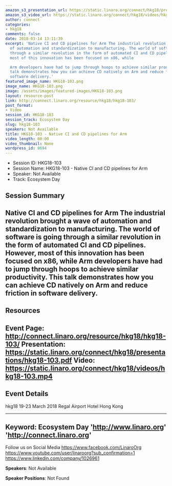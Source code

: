 ```yaml
---
amazon_s3_presentation_url: https://static.linaro.org/connect/hkg18/presentations/hkg18-103.pdf
amazon_s3_video_url: https://static.linaro.org/connect/hkg18/videos/hkg18-103.mp4
author: connect
categories:
- hkg18
comments: false
date: 2018-03-14 13:11:39
excerpt: 'Native CI and CD pipelines for Arm The industrial revolution brought a wave
  of automation and standardization to manufacturing. The world of software is going
  through a similar revolution in the form of automated CI and CD pipelines. However,
  most of this innovation has been focused on x86, while

  Arm developers have had to jump through hoops to achieve similar productivity. This
  talk demonstrates how you can achieve CD natively on Arm and reduce friction in
  software delivery.'
featured_image_name: HKG18-103.png
image_name: HKG18-103.png
image: /assets/images/featured-images/HKG18-103.png
layout: resource-post
link: http://connect.linaro.org/resource/hkg18/hkg18-103/
post_format:
- Video
session_id: HKG18-103
session_track: Ecosystem Day
slug: hkg18-103
speakers: Not Available
title: HKG18-103 - Native CI and CD pipelines for Arm
video_length: 00:00
video_thumbnail: None
wordpress_id: 8694
---
```


- Session ID: HKG18-103
- Session Name: HKG18-103 - Native CI and CD pipelines for Arm
- Speaker: Not Available
- Track: Ecosystem Day


## Session Summary
Native CI and CD pipelines for Arm The industrial revolution brought a wave of automation and standardization to manufacturing. The world of software is going through a similar revolution in the form of automated CI and CD pipelines. However, most of this innovation has been focused on x86, while
Arm developers have had to jump through hoops to achieve similar productivity. This talk demonstrates how you can achieve CD natively on Arm and reduce friction in software delivery.
---------------------------------------------------
## Resources
Event Page: http://connect.linaro.org/resource/hkg18/hkg18-103/
Presentation: https://static.linaro.org/connect/hkg18/presentations/hkg18-103.pdf
Video: https://static.linaro.org/connect/hkg18/videos/hkg18-103.mp4
 ---------------------------------------------------
## Event Details
hkg18
19-23 March 2018
Regal Airport Hotel Hong Kong

---------------------------------------------------
Keyword: Ecosystem Day
'http://www.linaro.org'
'http://connect.linaro.org'
---------------------------------------------------
Follow us on Social Media
https://www.facebook.com/LinaroOrg
https://www.youtube.com/user/linaroorg?sub_confirmation=1
https://www.linkedin.com/company/1026961

**Speakers**: Not Available

**Speaker Positions**: Not Found
